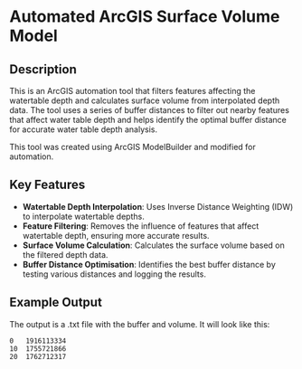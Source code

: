 # Automated ArcGIS Surface Volume Model

## Description

This is an ArcGIS automation tool that filters features affecting the watertable depth and calculates surface volume from interpolated depth data. The tool uses a series of buffer distances to filter out nearby features that affect water table depth and helps identify the optimal buffer distance for accurate water table depth analysis. 

This tool was created using ArcGIS ModelBuilder and modified for automation.

## Key Features
- **Watertable Depth Interpolation**: Uses Inverse Distance Weighting (IDW) to interpolate watertable depths.
- **Feature Filtering**: Removes the influence of features that affect watertable depth, ensuring more accurate results.
- **Surface Volume Calculation**: Calculates the surface volume based on the filtered depth data.
- **Buffer Distance Optimisation**: Identifies the best buffer distance by testing various distances and logging the results.

## Example Output
The output is a .txt file with the buffer and volume. It will look like this:

```
0	1916113334
10	1755721866
20	1762712317
```
